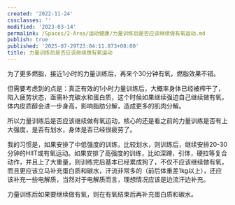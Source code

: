```yaml
---
created: '2022-11-24'
cssclasses: ''
modified: '2023-03-14'
permalink: /Spaces/2-Area/运动健康/力量训练后是否应该继续做有氧运动.md
publish: true
published: '2025-07-29T23:04:11.873+08:00'
title: 力量训练后是否应该继续做有氧运动
---
```

为了更多燃脂，接近1小时的力量训练后，再来个30分钟有氧，燃脂效果不错。

但需要考虑到的点是：真正有效的1小时力量训练后，大概率身体已经被榨干了，陷入疲劳状态，亟需补充碳水和蛋白质，这个时候如果继续强迫自己继续做有氧，体内皮质醇会进一步身高，影响脂肪分解，造成更多的肌肉分解。

所以力量训练后是否应该继续做有氧运动，核心的还是看之前的力量训练是否有上大强度，是否有划水，身体是否已经很疲劳了。

我的习惯是，如果安排了中低强度的训练，比较划水，则训练后，继续安排20-30分钟的HIIT或有氧运动。如果安排了高强度的训练，比如深蹲，引体，硬拉等复合动作，并且上了大重量，则训练完后基本已经累成狗了，不仅不应该继续做有氧，而且更应该立马补充蛋白质和碳水，汗流非常多的（前后体重差1kg以上），还应该补充一些电解质，当然对于电解质而言，理想情况应该是边流汗边补充。

力量训练后如果要继续做有氧，则在有氧结束后再补充蛋白质和碳水。